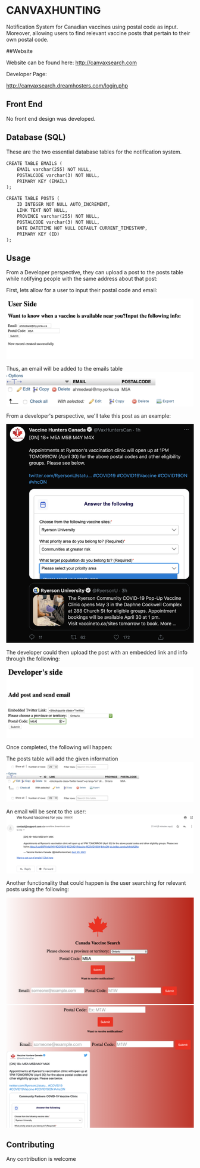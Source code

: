 # CANVAXHUNTING
Notification System for Canadian vaccines using postal code as input. Moreover, allowing users to find relevant vaccine posts that pertain to their own postal code.

##Website

Website can be found here:
http://canvaxsearch.com

Developer Page:

http://canvaxsearch.dreamhosters.com/login.php
## Front End

No front end design was developed.
## Database (SQL)

These are the two essential database tables for the notification system.

```
CREATE TABLE EMAILS (
    EMAIL varchar(255) NOT NULL,
    POSTALCODE varchar(3) NOT NULL,
    PRIMARY KEY (EMAIL)
);
```
```
CREATE TABLE POSTS (
    ID INTEGER NOT NULL AUTO_INCREMENT,
    LINK TEXT NOT NULL,
    PROVINCE varchar(255) NOT NULL,
    POSTALCODE varchar(3) NOT NULL,
    DATE DATETIME NOT NULL DEFAULT CURRENT_TIMESTAMP, 
    PRIMARY KEY (ID)
);
```


## Usage

From a Developer perspective, they can upload a post to the posts table while notifying people with the same address about that post:


First, lets allow for a user to input their postal code and email:

<img src="images/find-info.png"  title="Subscribe">

Thus, an email will be added to the emails table
<img src="images/email-database.png"  title="EMAILS">

From a developer's perspective, we'll take this post as an example:

<img src="images/tweet.png"  title="Tweet">

The developer could then upload the post with an embedded link and info through the following:

<img src="images/add-email.png"  title="Tweet">

Once completed, the following will happen:

The posts table will add the given information
<img src="images/posts-database.png"  title="POSTS">

An email will be sent to the user:
<img src="images/email.png"  title="email">


Another functionality that could happen is the user searching for relevant posts using the following:

<img src="images/get-post1.png"  title="ALLPOSTS">

<img src="images/get-post2.png"  title="ALLPOSTS">








## Contributing
Any contribution is welcome

